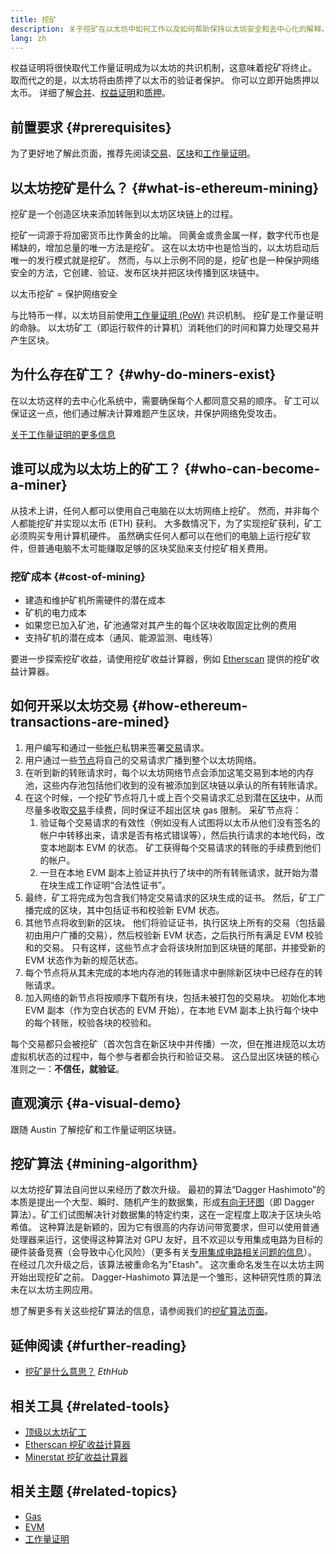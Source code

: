 ```yaml
---
title: 挖矿
description: 关于挖矿在以太坊中如何工作以及如何帮助保持以太坊安全和去中心化的解释。
lang: zh
---
```


<InfoBanner emoji=":wave:">
   权益证明将很快取代工作量证明成为以太坊的共识机制，这意味着挖矿将终止。 取而代之的是，以太坊将由质押了以太币的验证者保护。 你可以立即开始质押以太币。 详细了解<a href="/upgrades/merge/">合并</a>、<a href="/developers/docs/consensus-mechanisms/pos/">权益证明</a>和<a href="/staking/">质押</a>。    
</InfoBanner>

## 前置要求 {#prerequisites}

为了更好地了解此页面，推荐先阅读[交易](/developers/docs/transactions/)、[区块](/developers/docs/blocks/)和[工作量证明](/developers/docs/consensus-mechanisms/pow/)。

## 以太坊挖矿是什么？ {#what-is-ethereum-mining}

挖矿是一个创造区块来添加转账到以太坊区块链上的过程。

挖矿一词源于将加密货币比作黄金的比喻。 同黄金或贵金属一样，数字代币也是稀缺的，增加总量的唯一方法是挖矿。 这在以太坊中也是恰当的，以太坊启动后唯一的发行模式就是挖矿。 然而，与以上示例不同的是，挖矿也是一种保护网络安全的方法，它创建、验证、发布区块并把区块传播到区块链中。

以太币挖矿 = 保护网络安全

与比特币一样，以太坊目前使用[工作量证明 (PoW)](/developers/docs/consensus-mechanisms/pow/) 共识机制。 挖矿是工作量证明的命脉。 以太坊矿工（即运行软件的计算机）消耗他们的时间和算力处理交易并产生区块。

## 为什么存在矿工？ {#why-do-miners-exist}

在以太坊这样的去中心化系统中，需要确保每个人都同意交易的顺序。 矿工可以保证这一点，他们通过解决计算难题产生区块，并保护网络免受攻击。

[关于工作量证明的更多信息](/developers/docs/consensus-mechanisms/pow/)

## 谁可以成为以太坊上的矿工？ {#who-can-become-a-miner}

从技术上讲，任何人都可以使用自己电脑在以太坊网络上挖矿。 然而，并非每个人都能挖矿并实现以太币 (ETH) 获利。 大多数情况下，为了实现挖矿获利，矿工必须购买专用计算机硬件。 虽然确实任何人都可以在他们的电脑上运行挖矿软件，但普通电脑不太可能赚取足够的区块奖励来支付挖矿相关费用。

### 挖矿成本 {#cost-of-mining}

- 建造和维护矿机所需硬件的潜在成本
- 矿机的电力成本
- 如果您已加入矿池，矿池通常对其产生的每个区块收取固定比例的费用
- 支持矿机的潜在成本（通风、能源监测、电线等）

要进一步探索挖矿收益，请使用挖矿收益计算器，例如 [Etherscan](https://etherscan.io/ether-mining-calculator) 提供的挖矿收益计算器。

## 如何开采以太坊交易 {#how-ethereum-transactions-are-mined}

1. 用户编写和通过一些[帐户](/developers/docs/accounts/)私钥来签署[交易](/developers/docs/transactions/)请求。
2. 用户通过一些[节点](/developers/docs/nodes-and-clients/)将自己的交易请求广播到整个以太坊网络。
3. 在听到新的转账请求时，每个以太坊网络节点会添加这笔交易到本地的内存池，这些内存池包括他们收到的没有被添加到区块链以承认的所有转账请求。
4. 在这个时候，一个挖矿节点将几十或上百个交易请求汇总到潜在[区块](/developers/docs/blocks/)中，从而尽量多收取[交易](/developers/docs/gas/)手续费，同时保证不超出区块 gas 限制。 采矿节点将：
   1. 验证每个交易请求的有效性（例如没有人试图将以太币从他们没有签名的帐户中转移出来，请求是否有格式错误等），然后执行请求的本地代码，改变本地副本 EVM 的状态。 矿工获得每个交易请求的转账的手续费到他们的帐户。
   2. 一旦在本地 EVM 副本上验证并执行了块中的所有转账请求，就开始为潜在块生成工作证明“合法性证书”。
5. 最终，矿工将完成为包含我们特定交易请求的区块生成的证书。 然后，矿工广播完成的区块，其中包括证书和校验新 EVM 状态。
6. 其他节点将收到新的区块。 他们将验证证书，执行区块上所有的交易（包括最初由用户广播的交易），然后校验新 EVM 状态，之后执行所有满足 EVM 校验和的交易。 只有这样，这些节点才会将该块附加到区块链的尾部，并接受新的 EVM 状态作为新的规范状态。
7. 每个节点将从其未完成的本地内存池的转账请求中删除新区块中已经存在的转账请求。
8. 加入网络的新节点将按顺序下载所有块，包括未被打包的交易块。 初始化本地 EVM 副本（作为空白状态的 EVM 开始），在本地 EVM 副本上执行每个块中的每个转账，校验各块的校验和。

每个交易都只会被挖矿（首次包含在新区块中并传播）一次，但在推进规范以太坊虚拟机状态的过程中，每个参与者都会执行和验证交易。 这凸显出区块链的核心准则之一：**不信任，就验证**。

## 直观演示 {#a-visual-demo}

跟随 Austin 了解挖矿和工作量证明区块链。

<YouTube id="zcX7OJ-L8XQ" />

## 挖矿算法 {#mining-algorithm}

以太坊挖矿算法自问世以来经历了数次升级。 最初的算法“Dagger Hashimoto”的本质是提出一个大型、瞬时、随机产生的数据集，形成[有向无环图](https://en.wikipedia.org/wiki/Directed_acyclic_graph)（即 Dagger 算法）。矿工们试图解决针对数据集的特定约束，这在一定程度上取决于区块头哈希值。 这种算法是新颖的，因为它有很高的内存访问带宽要求，但可以使用普通处理器来运行，这使得这种算法对 GPU 友好，且不欢迎以专用集成电路为目标的硬件装备竞赛（会导致中心化风险）（更多有关[专用集成电路相关问题的信息](https://www.investopedia.com/investing/why-centralized-crypto-mining-growing-problem/)）。 在经过几次升级之后，该算法被重命名为"Etash"。 这次重命名发生在以太坊主网开始出现挖矿之前。 Dagger-Hashimoto 算法是一个雏形，这种研究性质的算法未在以太坊主网应用。

想了解更多有关这些挖矿算法的信息，请参阅我们的[挖矿算法页面](/developers/docs/consensus-mechanisms/pow/mining-algorithms/)。

## 延伸阅读 {#further-reading}

- [挖矿是什么意思？](https://docs.ethhub.io/using-ethereum/mining/) _EthHub_

## 相关工具 {#related-tools}

- [顶级以太坊矿工](https://etherscan.io/stat/miner?range=7&blocktype=blocks)
- [Etherscan 挖矿收益计算器](https://etherscan.io/ether-mining-calculator)
- [Minerstat 挖矿收益计算器](https://minerstat.com/coin/ETH)

## 相关主题 {#related-topics}

- [Gas](/developers/docs/gas/)
- [EVM](/developers/docs/evm/)
- [工作量证明](/developers/docs/consensus-mechanisms/pow/)
